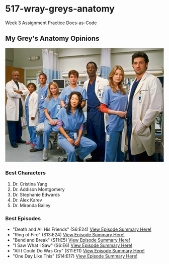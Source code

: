 # 517-wray-greys-anatomy

Week 3 Assignment Practice Docs-as-Code

## My Grey's Anatomy Opinions

![Grey's Anatomy Season 1](images/greys-season1-promo.webp)

### Best Characters

1. Dr. Cristina Yang
2. Dr. Addison Montgomery
3. Dr. Stephanie Edwards
4. Dr. Alex Karev
5. Dr. Miranda Bailey

### Best Episodes

* "Death and All His Friends" (S6:E24) [View Episode Summary Here!](https://greysanatomy.fandom.com/wiki/Death_and_All_His_Friends)
* "Ring of Fire" (S13:E24) [View Episode Summary Here!](https://greysanatomy.fandom.com/wiki/Ring_of_Fire)
* "Bend and Break" (S11:E5) [View Episode Summary Here!](https://greysanatomy.fandom.com/wiki/Bend_%26_Break)
* "I Saw What I Saw" (S6:E6) [View Episode Summary Here!](https://greysanatomy.fandom.com/wiki/I_Saw_What_I_Saw)
* "All I Could Do Was Cry" (S11:E11) [View Episode Summary Here!](https://greysanatomy.fandom.com/wiki/All_I_Could_Do_Was_Cry)
* "One Day Like This" (S14:E17) [View Episode Summary Here!](https://greysanatomy.fandom.com/wiki/One_Day_Like_This)